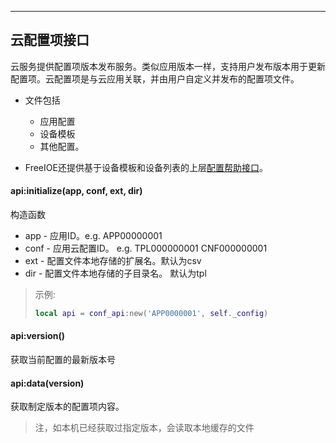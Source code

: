 
---

## 云配置项接口

云服务提供配置项版本发布服务。类似应用版本一样，支持用户发布版本用于更新配置项。云配置项是与云应用关联，并由用户自定义并发布的配置项文件。

* 文件包括

	* 应用配置
	* 设备模板
	* 其他配置。


* FreeIOE还提供基于设备模板和设备列表的上层[配置帮助接口](conf_helper.md)。


#### api:initialize(app, conf, ext, dir)

构造函数

* app - 应用ID。e.g. APP00000001
* conf - 应用云配置ID。 e.g. TPL000000001 CNF000000001
* ext - 配置文件本地存储的扩展名。默认为csv
* dir - 配置文件本地存储的子目录名。 默认为tpl


> 示例:
> ``` lua
> local api = conf_api:new('APP0000001', self._config)
> ```


#### api:version()

获取当前配置的最新版本号


#### api:data(version)

获取制定版本的配置项内容。

> 注，如本机已经获取过指定版本，会读取本地缓存的文件


